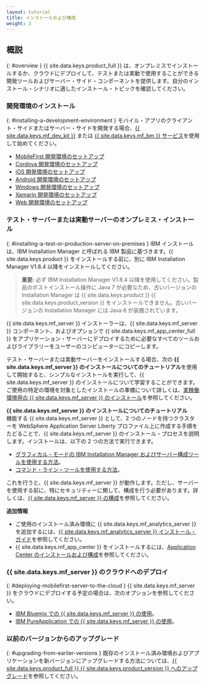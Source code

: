 ```yaml
---
layout: tutorial
title: インストールおよび構成
weight: 3
---
```

<!-- NLS_CHARSET=UTF-8 -->
## 概説
{: #overview }
{{ site.data.keys.product_full }} は、オンプレミスでインストールするか、クラウドにデプロイして、テストまたは実動で使用することができる開発ツールおよびサーバー・サイド・コンポーネントを提供します。自分のインストール・シナリオに適したインストール・トピックを確認してください。

### 開発環境のインストール
{: #installing-a-development-environment }
モバイル・アプリのクライアント・サイドまたはサーバー・サイドを開発する場合、[{{ site.data.keys.mf_dev_kit }}](development/mobilefirst/) または [{{ site.data.keys.mf_bm }} サービス](../bluemix/using-mobile-foundation)を使用して始めてください。

* [MobileFirst 開発環境のセットアップ](development/mobilefirst/)
* [Cordova 開発環境のセットアップ](development/cordova)
* [iOS 開発環境のセットアップ](development/ios)
* [Android 開発環境のセットアップ](development/android)
* [Windows 開発環境のセットアップ](development/windows)
* [Xamarin 開発環境のセットアップ](development/xamarin)
* [Web 開発環境のセットアップ](development/web)

### テスト・サーバーまたは実動サーバーのオンプレミス・インストール
{: #installing-a-test-or-production-server-on-premises }
IBM インストールは、IBM Installation Manager と呼ばれる IBM 製品に基づきます。{{ site.data.keys.product }} をインストールする前に、別に IBM Installation Manager V1.8.4 以降をインストールしてください。

> **重要:** 必ず IBM Installation Manager V1.8.4 以降を使用してください。製品のポストインストール操作に Java 7 が必要なため、古いバージョンの Installation Manager は {{ site.data.keys.product }} {{ site.data.keys.product_version }} をインストールできません。古いバージョンの Installation Manager には Java 6 が装備されています。

  {{ site.data.keys.mf_server }} インストーラーは、{{ site.data.keys.mf_server }} コンポーネント、およびオプションで {{ site.data.keys.mf_app_center_full }} をアプリケーション・サーバーにデプロイするために必要なすべてのツールおよびライブラリーをユーザーのコンピューターにコピーします。

テスト・サーバーまたは実動サーバーをインストールする場合、次の **{{ site.data.keys.mf_server }} のインストールについてのチュートリアル**を使用して開始すると、シンプルなインストールを実行して、{{ site.data.keys.mf_server }} のインストールについて学習することができます。ご使用の特定の環境を対象としたインストールの準備について詳しくは、[実稼働環境用の {{ site.data.keys.mf_server }} のインストール](production)を参照してください。

**{{ site.data.keys.mf_server }} のインストールについてのチュートリアル**  
機能する {{ site.data.keys.mf_server }} として、2 つのノードを持つクラスターを WebSphere Application Server Liberty プロファイル上に作成する手順をたどることで、{{ site.data.keys.mf_server }} のインストール・プロセスを説明します。インストールは、以下の 2 つの方法で実行できます。

* [グラフィカル・モードの IBM Installation Manager およびサーバー構成ツールを使用する方法](production/tutorials/graphical-mode)。
* [コマンド・ライン・ツールを使用する方法](production/tutorials/command-line)。

これを行うと、{{ site.data.keys.mf_server }} が動作します。ただし、サーバーを使用する前に、特にセキュリティーに関して、構成を行う必要があります。詳しくは、[{{ site.data.keys.mf_server }} の構成](production/server-configuration)を参照してください。

**追加情報**  

* ご使用のインストール済み環境に {{ site.data.keys.mf_analytics_server }} を追加するには、[{{ site.data.keys.mf_analytics_server }} インストール・ガイド](production/analytics/installation/)を参照してください。  
* {{ site.data.keys.mf_app_center }} をインストールするには、[Application Center のインストールおよび構成](production/appcenter)を参照してください。

### {{ site.data.keys.mf_server }} のクラウドへのデプロイ
{: #deploying-mobilefirst-server-to-the-cloud }
{{ site.data.keys.mf_server }} をクラウドにデプロイする予定の場合は、次のオプションを参照してください。

* [IBM Bluemix での {{ site.data.keys.mf_server }} の使用](../bluemix)。
* [IBM PureApplication での {{ site.data.keys.mf_server }} の使用](production/pure-application)。

### 以前のバージョンからのアップグレード
{: #upgrading-from-earlier-versions }
既存のインストール済み環境およびアプリケーションを新バージョンにアップグレードする方法については、[{{ site.data.keys.product_full }} {{ site.data.keys.product_version }} へのアップグレード](../all-tutorials/#upgrading_to_current_version)を参照してください。


